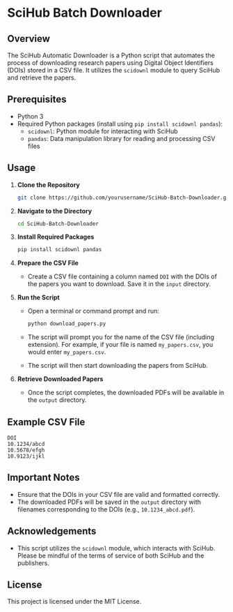 # SciHub Batch Downloader

## Overview

The SciHub Automatic Downloader is a Python script that automates the process of downloading research papers using Digital Object Identifiers (DOIs) stored in a CSV file. It utilizes the `scidownl` module to query SciHub and retrieve the papers.

## Prerequisites

- Python 3
- Required Python packages (install using `pip install scidownl pandas`):
  - `scidownl`: Python module for interacting with SciHub
  - `pandas`: Data manipulation library for reading and processing CSV files

## Usage

1. **Clone the Repository**

   ```bash
   git clone https://github.com/yourusername/SciHub-Batch-Downloader.git
   ```

2. **Navigate to the Directory**

   ```bash
   cd SciHub-Batch-Downloader
   ```

3. **Install Required Packages**

   ```bash
   pip install scidownl pandas
   ```

4. **Prepare the CSV File**

   - Create a CSV file containing a column named `DOI` with the DOIs of the papers you want to download. Save it in the `input` directory.

5. **Run the Script**

   - Open a terminal or command prompt and run:

     ```bash
     python download_papers.py
     ```

   - The script will prompt you for the name of the CSV file (including extension). For example, if your file is named `my_papers.csv`, you would enter `my_papers.csv`.

   - The script will then start downloading the papers from SciHub.

6. **Retrieve Downloaded Papers**

   - Once the script completes, the downloaded PDFs will be available in the `output` directory.

## Example CSV File

```csv
DOI
10.1234/abcd
10.5678/efgh
10.9123/ijkl
```

## Important Notes

- Ensure that the DOIs in your CSV file are valid and formatted correctly.
- The downloaded PDFs will be saved in the `output` directory with filenames corresponding to the DOIs (e.g., `10.1234_abcd.pdf`).

## Acknowledgements

- This script utilizes the `scidownl` module, which interacts with SciHub. Please be mindful of the terms of service of both SciHub and the publishers.

## License

This project is licensed under the MIT License.